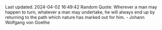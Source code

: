 Last updated: 2024-04-02 16:49:42
Random Quote: Wherever a man may happen to turn, whatever a man may undertake, he will always end up by returning to the path which nature has marked out for him. - Johann Wolfgang von Goethe